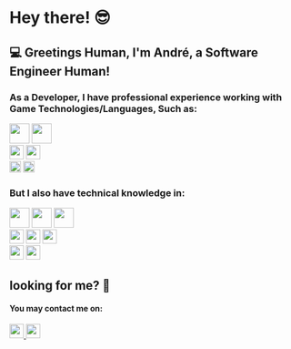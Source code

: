 # Hey there! :sunglasses:

## :computer: Greetings Human, I'm André, a Software Engineer Human!


### As a Developer, I have professional experience working with Game Technologies/Languages, Such as:
<section>
<div>
  <img height= "35"src= "https://img.shields.io/badge/Unreal-F95A2C?style=for-the-badge&logo=UnrealEngine&logoColor=white"/>
  <img height= "35"src= "https://img.shields.io/badge/C++-F95A2C?style=for-the-badge&logo=Cplusplus&logoColor=white"/>
</div>
 <div>
  <img height= "25"src= "https://img.shields.io/badge/Unity-F95A2C?style=for-the-badge&logo=Unity&logoColor=white"/>
    <img height= "25"src= "https://img.shields.io/badge/CSharp-F95A2C?style=for-the-badge&logo=Csharp&logoColor=white"/>
</div>
  <div>
  <img height= "20"src= "https://img.shields.io/badge/Subversion-F95A2C?style=for-the-badge&logo=Subversion&logoColor=white"/>
    <img height= "20"src= "https://img.shields.io/badge/Git-F95A2C?style=for-the-badge&logo=Git&logoColor=white"/>
  </div>
</section>

 ### But I also have technical knowledge in:

<div>
  <img height= "35"src= "https://img.shields.io/badge/Java-1947E5?style=for-the-badge&logo=Java&logoColor=white"/>
  <img height= "35"src= "https://img.shields.io/badge/JSON-1947E5?style=for-the-badge&logo=JSON&logoColor=white"/>
  <img height= "35"src= "https://img.shields.io/badge/Spring-1947E5?style=for-the-badge&logo=Spring&logoColor=white"/>
</div>

<div>
  <img height= "25"src= "https://img.shields.io/badge/HTML5-1947E5?style=for-the-badge&logo=html5&logoColor=white"/>
  <img height= "25"src= "https://img.shields.io/badge/CSS3-1947E5?style=for-the-badge&logo=css3&logoColor=white"/>
  <img height= "25"src= "https://img.shields.io/badge/Javascript-1947E5?style=for-the-badge&logo=javascript&logoColor=white"/>
</div>

<div>
  <img height= "25"src= "https://img.shields.io/badge/PostgreSQL-1947E5?style=for-the-badge&logo=Postgresql&logoColor=white"/>
  <img height= "25"src= "https://img.shields.io/badge/Andrid-1947E5?style=for-the-badge&logo=android&logoColor=white"/>
</div>

## looking for me? 🔎


<section>
 <h4>You may contact me on:</h1>
 
 <a href="https://www.linkedin.com/in/andréluizcordeirogomes/">
    <img height= "25"src= "https://img.shields.io/badge/LinkedIn-0077B5?style=for-the-badge&logo=linkedin&logoColor=white"/>
 </a>
 
  <a href="mailto:andre.cordeiro0612@gmail.com">
 <img height="25" src="https://img.shields.io/badge/Gmail-D14836?style=for-the-badge&logo=gmail&logoColor=white"/>
  </a>
 
</section>
